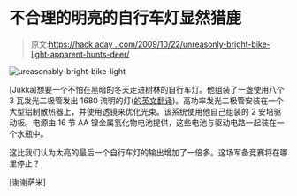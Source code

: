 # 不合理的明亮的自行车灯显然猎鹿

> 原文:[https://hack aday . com/2009/10/22/unreasonly-bright-bike-light-apparent-hunts-deer/](https://hackaday.com/2009/10/22/unreasonably-bright-bike-light-apparently-hunts-deer/)

![ureasonably-bright-bike-light](../Images/dea1ac18ca3904e98bb5acc452ca0859.png "ureasonably-bright-bike-light")

[Jukka]想要一个不怕在黑暗的冬天走进树林的自行车灯。他组装了一盏使用八个 3 瓦发光二极管发出 1680 流明的灯([的英文翻译](http://translate.google.com/translate?js=y&prev=_t&hl=en&ie=UTF-8&u=http%3A%2F%2Fwww.kolumbus.fi%2Fhietala2%2Fjukka%2Fteholed%2Fteholed.htm&sl=fi&tl=en&history_state0=))。高功率发光二极管安装在一个大型铝制散热器上，并使用透镜来优化光束。该系统使用他自己组装的 2 安培驱动板。电源由 16 节 AA 镍金属氢化物电池提供，这些电池与驱动电路一起装在一个水瓶中。

这比我们认为太亮的最后一个自行车灯的输出增加了一倍多。这场军备竞赛将在哪里停止？

[谢谢萨米]